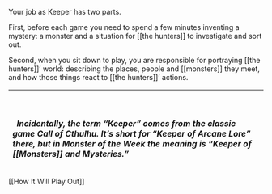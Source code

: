 
Your job as Keeper has two parts.

First, before each game you need to spend a few minutes inventing a mystery: a monster and a situation for [[the hunters]] to investigate and sort out.

Second, when you sit down to play, you are responsible for portraying [[the hunters]]’ world: describing the places, people and [[monsters]] they meet, and how those things react to [[the hunters]]’ actions.

|<p>  </p><p>` `*Incidentally, the term “Keeper” comes from the classic game Call of Cthulhu. It’s short for “Keeper of Arcane Lore” there, but in Monster of the Week the meaning is “Keeper of [[Monsters]] and Mysteries.”*</p>|
| :- |
[[How It Will Play Out]]
